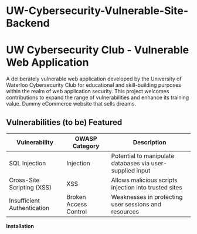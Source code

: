 # UW-Cybersecurity-Vulnerable-Site-Backend

# UW Cybersecurity Club - Vulnerable Web Application

A deliberately vulnerable web application developed by the University of Waterloo Cybersecurity Club for educational and skill-building purposes within the realm of web application security. This project welcomes contributions to expand the range of vulnerabilities and enhance its training value. Dummy eCommerce website that sells dreams.

## Vulnerabilities (to be) Featured

| Vulnerability                | OWASP Category | Description                                                  | 
| ----------------------------- | -------------- | ------------------------------------------------------------|
| SQL Injection                  | Injection     | Potential to manipulate databases via user-supplied input   |
| Cross-Site Scripting (XSS)    | XSS            | Allows malicious scripts injection into trusted sites       |
| Insufficient Authentication    | Broken Access Control| Weaknesses in protecting user sessions and resources |


**Installation**



